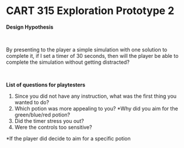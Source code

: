 # CART 315 Exploration Prototype 2

<b>Design Hypothesis</b>  

<br>

By presenting to the player a simple simulation with one solution to complete it, if I set a timer of 30 seconds, then will the player be able to complete the simulation without getting distracted?

<br>

<b>List of questions for playtesters</b>
<ol><li>Since you did not have any instruction, what was the first thing you wanted to do?</li>
    <li>Which potion was more appealing to you? *Why did you aim for the green/blue/red potion?</li> 
    <li>Did the timer stress you out?</li> 
    <li>Were the controls too sensitive?</li></ol> 


*If the player did decide to aim for a specific potion
